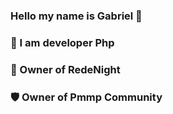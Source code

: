 ### Hello my name is Gabriel 👋

### 🎯 I am developer Php

### 💎 Owner of RedeNight

### 🛡️ Owner of Pmmp Community
